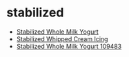# stabilized

 * [Stabilized Whole Milk Yogurt](../../index/s/stabilized-whole-milk-yogurt-109483.json)
 * [Stabilized Whipped Cream Icing](../../index/s/stabilized-whipped-cream-icing.json)
 * [Stabilized Whole Milk Yogurt 109483](../../index/s/stabilized-whole-milk-yogurt-109483.json)
